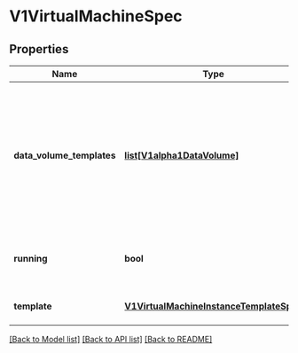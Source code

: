 # V1VirtualMachineSpec

## Properties
Name | Type | Description | Notes
------------ | ------------- | ------------- | -------------
**data_volume_templates** | [**list[V1alpha1DataVolume]**](V1alpha1DataVolume.md) | dataVolumeTemplates is a list of dataVolumes that the VirtualMachineInstance template can reference. DataVolumes in this list are dynamically created for the VirtualMachine and are tied to the VirtualMachine&#39;s life-cycle. | [optional] 
**running** | **bool** | Running controls whether the associatied VirtualMachineInstance is created or not | 
**template** | [**V1VirtualMachineInstanceTemplateSpec**](V1VirtualMachineInstanceTemplateSpec.md) | Template is the direct specification of VirtualMachineInstance | 

[[Back to Model list]](../README.md#documentation-for-models) [[Back to API list]](../README.md#documentation-for-api-endpoints) [[Back to README]](../README.md)


